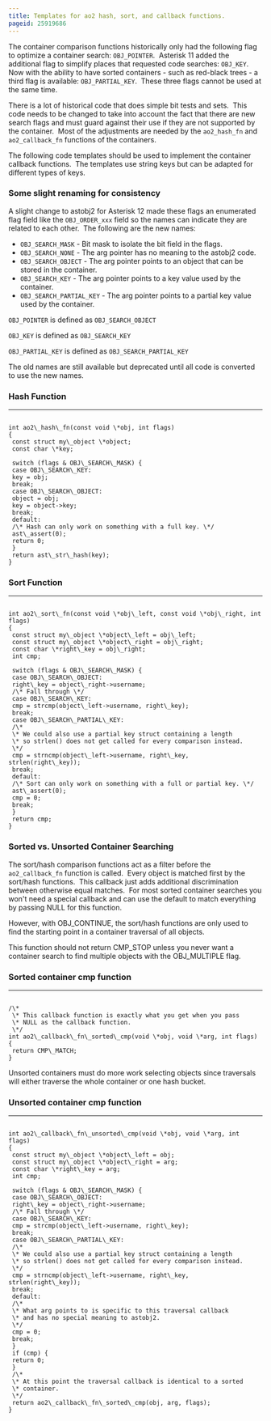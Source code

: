 ```yaml
---
title: Templates for ao2 hash, sort, and callback functions.
pageid: 25919686
---
```


The container comparison functions historically only had the following flag to optimize a container search: `OBJ_POINTER`.  Asterisk 11 added the additional flag to simplify places that requested code searches: `OBJ_KEY`.  Now with the ability to have sorted containers - such as red-black trees - a third flag is available: `OBJ_PARTIAL_KEY`.  These three flags cannot be used at the same time.

There is a lot of historical code that does simple bit tests and sets.  This code needs to be changed to take into account the fact that there are new search flags and must guard against their use if they are not supported by the container.  Most of the adjustments are needed by the `ao2_hash_fn` and `ao2_callback_fn` functions of the containers.

The following code templates should be used to implement the container callback functions.  The templates use string keys but can be adapted for different types of keys.

### Some slight renaming for consistency

A slight change to astobj2 for Asterisk 12 made these flags an enumerated flag field like the `OBJ_ORDER_xxx` field so the names can indicate they are related to each other.  The following are the new names:

* `OBJ_SEARCH_MASK` - Bit mask to isolate the bit field in the flags.
* `OBJ_SEARCH_NONE` - The arg pointer has no meaning to the astobj2 code.
* `OBJ_SEARCH_OBJECT` - The arg pointer points to an object that can be stored in the container.
* `OBJ_SEARCH_KEY` - The arg pointer points to a key value used by the container.
* `OBJ_SEARCH_PARTIAL_KEY` - The arg pointer points to a partial key value used by the container.

`OBJ_POINTER` is defined as `OBJ_SEARCH_OBJECT`

`OBJ_KEY` is defined as `OBJ_SEARCH_KEY`

`OBJ_PARTIAL_KEY` is defined as `OBJ_SEARCH_PARTIAL_KEY`

The old names are still available but deprecated until all code is converted to use the new names.

### Hash Function




---

  
  


```

int ao2\_hash\_fn(const void \*obj, int flags)
{
 const struct my\_object \*object;
 const char \*key;

 switch (flags & OBJ\_SEARCH\_MASK) {
 case OBJ\_SEARCH\_KEY:
 key = obj;
 break;
 case OBJ\_SEARCH\_OBJECT:
 object = obj;
 key = object->key;
 break;
 default:
 /\* Hash can only work on something with a full key. \*/
 ast\_assert(0);
 return 0;
 }
 return ast\_str\_hash(key);
}

```


### Sort Function




---

  
  


```

int ao2\_sort\_fn(const void \*obj\_left, const void \*obj\_right, int flags)
{
 const struct my\_object \*object\_left = obj\_left;
 const struct my\_object \*object\_right = obj\_right;
 const char \*right\_key = obj\_right;
 int cmp;

 switch (flags & OBJ\_SEARCH\_MASK) {
 case OBJ\_SEARCH\_OBJECT:
 right\_key = object\_right->username;
 /\* Fall through \*/
 case OBJ\_SEARCH\_KEY:
 cmp = strcmp(object\_left->username, right\_key);
 break;
 case OBJ\_SEARCH\_PARTIAL\_KEY:
 /\*
 \* We could also use a partial key struct containing a length
 \* so strlen() does not get called for every comparison instead.
 \*/
 cmp = strncmp(object\_left->username, right\_key, strlen(right\_key));
 break;
 default:
 /\* Sort can only work on something with a full or partial key. \*/
 ast\_assert(0);
 cmp = 0;
 break;
 }
 return cmp;
}

```


### Sorted vs. Unsorted Container Searching

The sort/hash comparison functions act as a filter before the `ao2_callback_fn` function is called.  Every object is matched first by the sort/hash functions.  This callback just adds additional discrimination between otherwise equal matches.  For most sorted container searches you won't need a special callback and can use the default to match everything by passing NULL for this function.

However, with OBJ\_CONTINUE, the sort/hash functions are only used to find the starting point in a container traversal of all objects.

This function should not return CMP\_STOP unless you never want a container search to find multiple objects with the OBJ\_MULTIPLE flag.

### Sorted container cmp function




---

  
  


```

/\*
 \* This callback function is exactly what you get when you pass
 \* NULL as the callback function.
 \*/
int ao2\_callback\_fn\_sorted\_cmp(void \*obj, void \*arg, int flags)
{
 return CMP\_MATCH;
}

```


Unsorted containers must do more work selecting objects since traversals will either traverse the whole container or one hash bucket.

### Unsorted container cmp function




---

  
  


```

int ao2\_callback\_fn\_unsorted\_cmp(void \*obj, void \*arg, int flags)
{
 const struct my\_object \*object\_left = obj;
 const struct my\_object \*object\_right = arg;
 const char \*right\_key = arg;
 int cmp;

 switch (flags & OBJ\_SEARCH\_MASK) {
 case OBJ\_SEARCH\_OBJECT:
 right\_key = object\_right->username;
 /\* Fall through \*/
 case OBJ\_SEARCH\_KEY:
 cmp = strcmp(object\_left->username, right\_key);
 break;
 case OBJ\_SEARCH\_PARTIAL\_KEY:
 /\*
 \* We could also use a partial key struct containing a length
 \* so strlen() does not get called for every comparison instead.
 \*/
 cmp = strncmp(object\_left->username, right\_key, strlen(right\_key));
 break;
 default:
 /\*
 \* What arg points to is specific to this traversal callback
 \* and has no special meaning to astobj2.
 \*/
 cmp = 0;
 break;
 }
 if (cmp) {
 return 0;
 }
 /\*
 \* At this point the traversal callback is identical to a sorted
 \* container.
 \*/
 return ao2\_callback\_fn\_sorted\_cmp(obj, arg, flags);
}

```


